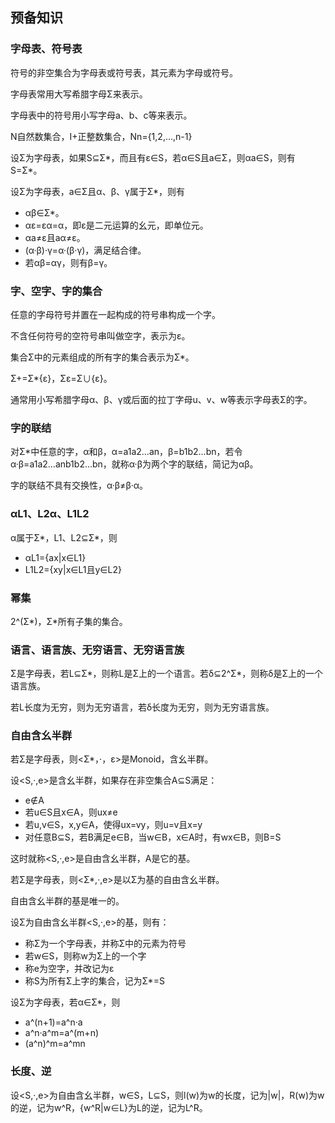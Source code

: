 ## 预备知识

### 字母表、符号表

符号的非空集合为字母表或符号表，其元素为字母或符号。

字母表常用大写希腊字母Σ来表示。

字母表中的符号用小写字母a、b、c等来表示。

N自然数集合，I+正整数集合，Nn={1,2,...,n-1}

设Σ为字母表，如果S⊆Σ*，而且有ε∈S，若α∈S且a∈Σ，则αa∈S，则有S=Σ*。

设Σ为字母表，a∈Σ且α、β、γ属于Σ*，则有

* αβ∈Σ*。
* αε=εα=α，即ε是二元运算的幺元，即单位元。
* αa≠ε且aα≠ε。
* (α·β)·γ=α·(β·γ)，满足结合律。
* 若αβ=αγ，则有β=γ。

### 字、空字、字的集合

任意的字母符号并置在一起构成的符号串构成一个字。

不含任何符号的空符号串叫做空字，表示为ε。

集合Σ中的元素组成的所有字的集合表示为Σ*。

Σ+=Σ*\{ε}，Σε=Σ∪{ε}。

通常用小写希腊字母α、β、γ或后面的拉丁字母u、v、w等表示字母表Σ的字。

### 字的联结

对Σ*中任意的字，α和β，α=a1a2...an，β=b1b2...bn，若令α·β=a1a2...anb1b2...bn，就称α·β为两个字的联结，简记为αβ。

字的联结不具有交换性，α·β≠β·α。

### αL1、L2α、L1L2

α属于Σ*，L1、L2⊆Σ*，则

* αL1={ax|x∈L1}
* L1L2={xy|x∈L1且y∈L2}

### 幂集

2^(Σ*)，Σ*所有子集的集合。

### 语言、语言族、无穷语言、无穷语言族

Σ是字母表，若L⊆Σ*，则称L是Σ上的一个语言。若δ⊆2^Σ*，则称δ是Σ上的一个语言族。

若L长度为无穷，则为无穷语言，若δ长度为无穷，则为无穷语言族。

### 自由含幺半群

若Σ是字母表，则<Σ*，·，ε>是Monoid，含幺半群。

设<S,·,e>是含幺半群，如果存在非空集合A⊆S满足：

* e∉A
* 若u∈S且x∈A，则ux≠e
* 若u,v∈S，x,y∈A，使得ux=vy，则u=v且x=y
* 对任意B⊆S，若B满足e∈B，当w∈B，x∈A时，有wx∈B，则B=S

这时就称<S,·,e>是自由含幺半群，A是它的基。

若Σ是字母表，则<Σ*,·,e>是以Σ为基的自由含幺半群。

自由含幺半群的基是唯一的。

设Σ为自由含幺半群<S,·,e>的基，则有：

* 称Σ为一个字母表，并称Σ中的元素为符号
* 若w∈S，则称w为Σ上的一个字
* 称e为空字，并改记为ε
* 称S为所有Σ上字的集合，记为Σ*=S

设Σ为字母表，若α∈Σ*，则

* a^(n+1)=a^n·a
* a^n·a^m=a^(m+n)
* (a^n)^m=a^mn

### 长度、逆

设<S,·,e>为自由含幺半群，w∈S，L⊆S，则l(w)为w的长度，记为|w|，R(w)为w的逆，记为w^R，{w^R|w∈L}为L的逆，记为L^R。

















